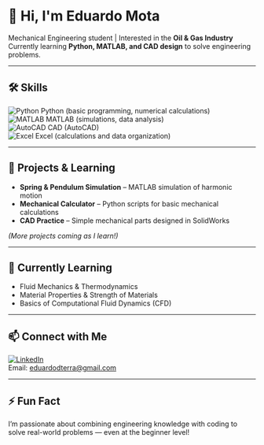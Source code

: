 # 👋 Hi, I'm Eduardo Mota

Mechanical Engineering student | Interested in the **Oil & Gas Industry**  
Currently learning **Python, MATLAB, and CAD design** to solve engineering problems.

---

## 🛠️ Skills

![Python](https://img.shields.io/badge/-Python-333333?style=flat&logo=python) Python (basic programming, numerical calculations)  
![MATLAB](https://img.shields.io/badge/-MATLAB-333333?style=flat&logo=matlab) MATLAB (simulations, data analysis)  
![AutoCAD](https://img.shields.io/badge/-AutoCAD-333333?style=flat&logo=autodesk) CAD (AutoCAD)  
![Excel](https://img.shields.io/badge/-Excel-333333?style=flat&logo=microsoft-excel) Excel (calculations and data organization)

---

## 🚀 Projects & Learning

- **Spring & Pendulum Simulation** – MATLAB simulation of harmonic motion  
- **Mechanical Calculator** – Python scripts for basic mechanical calculations  
- **CAD Practice** – Simple mechanical parts designed in SolidWorks  

*(More projects coming as I learn!)*

---

## 🌱 Currently Learning

- Fluid Mechanics & Thermodynamics  
- Material Properties & Strength of Materials  
- Basics of Computational Fluid Dynamics (CFD)

---

## 📫 Connect with Me

[![LinkedIn](https://img.shields.io/badge/-LinkedIn-0077B5?style=flat&logo=linkedin)](https://www.linkedin.com/in/eduardomota-eng/)  
Email: eduardodterra@gmail.com

---

## ⚡ Fun Fact
I’m passionate about combining engineering knowledge with coding to solve real-world problems — even at the beginner level!

